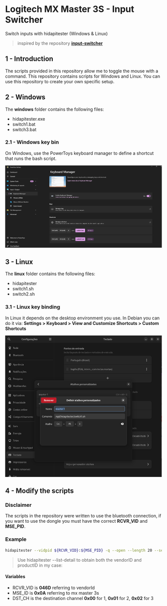 # Logitech  MX Master 3S - Input Switcher
Switch inputs with hidapitester (Windows &amp; Linux)

> inspired by the repository **[input-switcher](https://github.com/marcelhoffs/input-switcher/tree/master)**


## 1 - Introduction

The scripts provided in this repository allow me to toggle the mouse with a command. This repository contains scripts for Windows and Linux. You can use this repository to create your own specific setup.

## 2 - Windows

The **windows** folder contains the following files:

- hidapitester.exe
- switch1.bat
- switch3.bat

### 2.1 - Windows key bin

On Windows, use the PowerToys keyboard manager to define a shortcut that runs the bash script.

![Windows](/images/windows.png)

## 3 - Linux

The **linux** folder contains the following files:

- hidapitester
- switch1.sh
- switch2.sh

### 3.1 - Linux key binding

In Linux it depends on the desktop environment you use. In Debian you can do it via: **Settings > Keyboard > View and Customize Shortcuts > Custom Shortcuts**

![Debian](/images/debian.png)

## 4 - Modify the scripts

### Disclaimer

The scripts in the repository were written to use the bluetooth connection, if you want to use the dongle you must have the correct **RCVR_VID** and **MSE_PID**.

### Example


```bash
hidapitester --vidpid ${RCVR_VID}:${MSE_PID} -q --open --length 20 --send-output 0x11,0x00,${MSE_ID},0x1e,${DST_CH},0x00,0x00,0x00,0x00,0x00,0x00,0x00,0x00,0x00,0x00,0x00,0x00,0x00,0x00,0x00
```

> Use hidapitester --list-detail to obtain both the vendorID and productID in my case:


#### Variables

- RCVR_VID is **046D** referring to vendorId
- MSE_ID is **0x0A** referring to mx master 3s
- DST_CH is the destination channel **0x00** for 1, **0x01** for 2, **0x02** for 3
